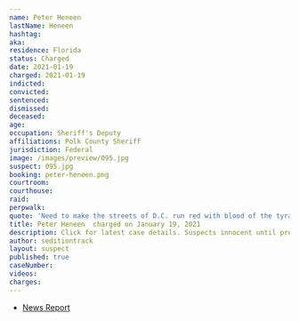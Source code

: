 ```yaml
---
name: Peter Heneen
lastName: Heneen
hashtag:
aka:
residence: Florida
status: Charged
date: 2021-01-19
charged: 2021-01-19
indicted:
convicted:
sentenced:
dismissed:
deceased:
age:
occupation: Sheriff's Deputy
affiliations: Polk County Sheriff
jurisdiction: Federal
image: /images/preview/095.jpg
suspect: 095.jpg
booking: peter-heneen.png
courtroom:
courthouse:
raid:
perpwalk:
quote: 'Need to make the streets of D.C. run red with blood of the tyrants. The tyrants being the feds.'
title: Peter Heneen  charged on January 19, 2021
description: Click for latest case details. Suspects innocent until proven guilty.
author: seditiontrack
layout: suspect
published: true
caseNumber:
videos:
charges:
---
```

- [News Report](https://www.wmfe.org/polk-deputy-arrested-for-making-threats-against-capitol/172515)
